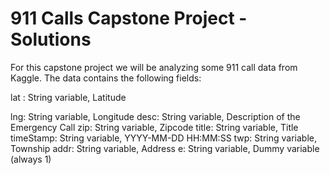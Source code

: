 # 911 Calls Capstone Project - Solutions
For this capstone project we will be analyzing some 911 call data from Kaggle. The data contains the following fields:

lat : String variable, Latitude


lng: String variable, Longitude
desc: String variable, Description of the Emergency Call
zip: String variable, Zipcode
title: String variable, Title
timeStamp: String variable, YYYY-MM-DD HH:MM:SS
twp: String variable, Township
addr: String variable, Address
e: String variable, Dummy variable (always 1)
